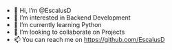 - 👋 Hi, I’m @EscalusD
- 👀 I’m interested in Backend Development 
- 🌱 I’m currently learning Python 
- 💞️ I’m looking to collaborate on Projects 
- 📫 You can reach me on https://github.com/EscalusD

<!---
EscalusD/EscalusD is a ✨ special ✨ repository because its `README.md` (this file) appears on your GitHub profile.
You can click the Preview link to take a look at your changes.
--->
